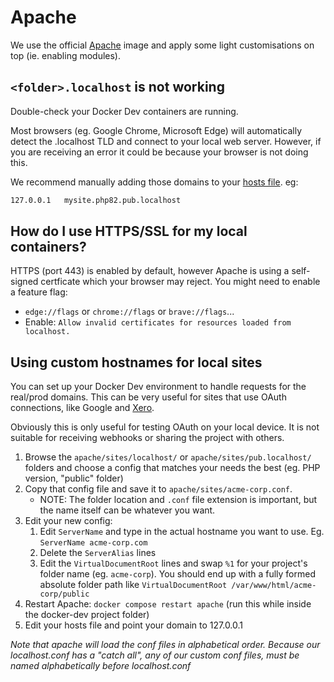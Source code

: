 # Apache

We use the official [Apache](https://hub.docker.com/_/httpd) image and apply some light customisations on top (ie. enabling modules).


## `<folder>.localhost` is not working

Double-check your Docker Dev containers are running.

Most browsers (eg. Google Chrome, Microsoft Edge) will automatically detect the .localhost TLD and connect to your local web server. However, if you are receiving an error it could be because your browser is not doing this.

We recommend manually adding those domains to your [hosts file](docs/general-faq.md#How-can-I-edit-my-hosts-file). eg:

```bash
127.0.0.1   mysite.php82.pub.localhost
```


## How do I use HTTPS/SSL for my local containers?

HTTPS (port 443) is enabled by default, however Apache is using a self-signed certficate which your browser may reject. You might need to enable a feature flag:

- `edge://flags` or `chrome://flags` or `brave://flags`...
- Enable: `Allow invalid certificates for resources loaded from localhost.`


## Using custom hostnames for local sites

You can set up your Docker Dev environment to handle requests for the real/prod domains. This can be very useful for sites that use OAuth connections, like Google and [Xero](https://www.xero.com/).

Obviously this is only useful for testing OAuth on your local device. It is not suitable for receiving webhooks or sharing the project with others.

1. Browse the `apache/sites/localhost/` or `apache/sites/pub.localhost/` folders and choose a config that matches your needs the best (eg. PHP version, "public" folder)
2. Copy that config file and save it to `apache/sites/acme-corp.conf`.
    - NOTE: The folder location and `.conf` file extension is important, but the name itself can be whatever you want.
4. Edit your new config:
    1. Edit `ServerName` and type in the actual hostname you want to use. Eg. `ServerName acme-corp.com`
    2. Delete the `ServerAlias` lines
    3. Edit the `VirtualDocumentRoot` lines and swap `%1` for your project's folder name (eg. `acme-corp`). You should end up with a fully formed absolute folder path like `VirtualDocumentRoot /var/www/html/acme-corp/public`
6. Restart Apache: `docker compose restart apache` (run this while inside the docker-dev project folder)
7. Edit your hosts file and point your domain to 127.0.0.1

_Note that apache will load the conf files in alphabetical order. Because our localhost.conf has a "catch all", any of our custom conf files, must be named alphabetically before localhost.conf_

